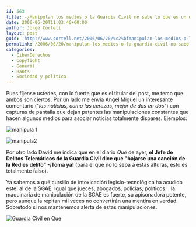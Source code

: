 ```yaml
---
id: 563
title: -¿Manipulan los medios o la Guardia Civil no sabe lo que es un delito?
date: 2006-06-20T11:03:46+00:00
author: Jorge Cortell
layout: post
guid: 'http://www.cortell.net/2006/06/20/%c2%bfmanipulan-los-medios-o-la-gaurdia-civil-no-sabe-lo-que-es-un-delito/'
permalink: /2006/06/20/manipulan-los-medios-o-la-guardia-civil-no-sabe-lo-que-es-un-delito/
categories:
  - CiberDerechos
  - Copyfight
  - General
  - Rants
  - Sociedad y polí­tica
---
```

Pues fí­jense ustedes, con lo fuerte que es el titular del post, me temo que ambos son ciertos. Por un lado me enví­a Angel Miguel un interesante comentario ("_las noticias, como las cerezas, mejor de dos en dos_") con capturas de pantalla que dejan patentes las manipulaciones constantes que hacen algunos medios para asociar noticias totalmente dispares. Ejemplos:

![manipula 1](http://static.flickr.com/63/157122863_86494df7cb.jpg?v=0 "manipula 1")

![manipula2](http://static.flickr.com/50/157122756_acd2ee42da.jpg?v=0 "manipula2")

Por otro lado David me indica que en el diario _Que_ de ayer, **el Jefe de Delitos Telemáticos de la Guardia Civil dice que "bajarse una canción de la Red es delito" -¡Toma ya!** (para el que no lo sepa a estas alturas, esto es totalmente falso).

Ya sabemos a qué cursillo de intoxicación legislo-tecnológica ha acudido este: al de la SGAE. Igual que jueces, abogados, policí­as, polí­ticos... la maquinaria de manipulación de la SGAE es fuerte, su apisonadora potente, pero aunque la repitan mil veces no convertirán una mentira en verdad. Sobretodo si nos mantenemos alerta de estas manipulaciones.
  
![Guardia Civil en Que](http://static.flickr.com/60/171161447_cd4157b567.jpg "Guardia Civil en Que")